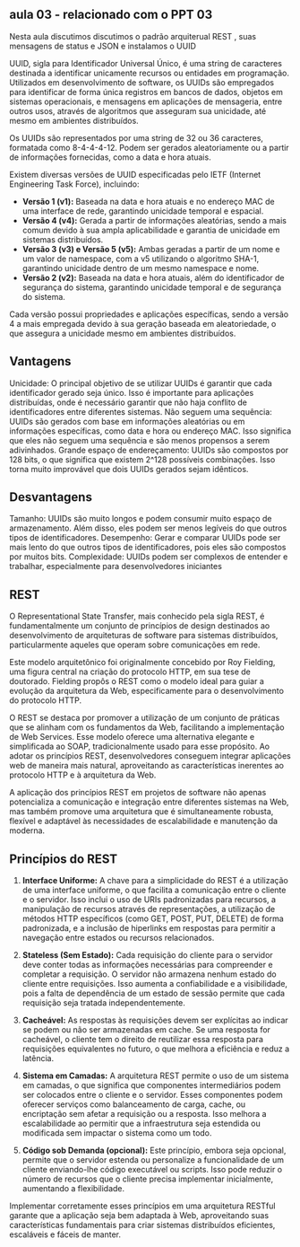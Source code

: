 ## aula 03 - relacionado com o PPT 03

Nesta aula discutimos discutimos o padrão arquiterual REST , suas mensagens de status e JSON e instalamos o UUID 

UUID, sigla para Identificador Universal Único, é uma string de caracteres destinada a identificar unicamente recursos ou entidades em programação. Utilizados em desenvolvimento de software, os UUIDs são empregados para identificar de forma única registros em bancos de dados, objetos em sistemas operacionais, e mensagens em aplicações de mensageria, entre outros usos, através de algoritmos que asseguram sua unicidade, até mesmo em ambientes distribuídos.

Os UUIDs são representados por uma string de 32 ou 36 caracteres, formatada como 8-4-4-4-12. Podem ser gerados aleatoriamente ou a partir de informações fornecidas, como a data e hora atuais.

Existem diversas versões de UUID especificadas pelo IETF (Internet Engineering Task Force), incluindo:

- **Versão 1 (v1):** Baseada na data e hora atuais e no endereço MAC de uma interface de rede, garantindo unicidade temporal e espacial.
- **Versão 4 (v4):** Gerada a partir de informações aleatórias, sendo a mais comum devido à sua ampla aplicabilidade e garantia de unicidade em sistemas distribuídos.
- **Versão 3 (v3) e Versão 5 (v5):** Ambas geradas a partir de um nome e um valor de namespace, com a v5 utilizando o algoritmo SHA-1, garantindo unicidade dentro de um mesmo namespace e nome.
- **Versão 2 (v2):** Baseada na data e hora atuais, além do identificador de segurança do sistema, garantindo unicidade temporal e de segurança do sistema.

Cada versão possui propriedades e aplicações específicas, sendo a versão 4 a mais empregada devido à sua geração baseada em aleatoriedade, o que assegura a unicidade mesmo em ambientes distribuídos.

## Vantagens

Unicidade: O principal objetivo de se utilizar UUIDs é garantir que cada identificador gerado seja único. Isso é importante para aplicações distribuídas, onde é necessário garantir que não haja conflito de identificadores entre diferentes sistemas.
Não seguem uma sequência: UUIDs são gerados com base em informações aleatórias ou em informações específicas, como data e hora ou endereço MAC. Isso significa que eles não seguem uma sequência e são menos propensos a serem adivinhados.
Grande espaço de endereçamento: UUIDs são compostos por 128 bits, o que significa que existem 2^128 possíveis combinações. Isso torna muito improvável que dois UUIDs gerados sejam idênticos.

## Desvantagens

Tamanho: UUIDs são muito longos e podem consumir muito espaço de armazenamento. Além disso, eles podem ser menos legíveis do que outros tipos de identificadores.
Desempenho: Gerar e comparar UUIDs pode ser mais lento do que outros tipos de identificadores, pois eles são compostos por muitos bits.
Complexidade: UUIDs podem ser complexos de entender e trabalhar, especialmente para desenvolvedores iniciantes

## REST 

O Representational State Transfer, mais conhecido pela sigla REST, é fundamentalmente um conjunto de princípios de design destinados ao desenvolvimento de arquiteturas de software para sistemas distribuídos, particularmente aqueles que operam sobre comunicações em rede. 

Este modelo arquitetônico foi originalmente concebido por Roy Fielding, uma figura central na criação do protocolo HTTP, em sua tese de doutorado. Fielding propôs o REST como o modelo ideal para guiar a evolução da arquitetura da Web, especificamente para o desenvolvimento do protocolo HTTP.

O REST se destaca por promover a utilização de um conjunto de práticas que se alinham com os fundamentos da Web, facilitando a implementação de Web Services. Esse modelo oferece uma alternativa elegante e simplificada ao SOAP, tradicionalmente usado para esse propósito. Ao adotar os princípios REST, desenvolvedores conseguem integrar aplicações web de maneira mais natural, aproveitando as características inerentes ao protocolo HTTP e à arquitetura da Web.

A aplicação dos princípios REST em projetos de software não apenas potencializa a comunicação e integração entre diferentes sistemas na Web, mas também promove uma arquitetura que é simultaneamente robusta, flexível e adaptável às necessidades de escalabilidade e manutenção da moderna.

## Princípios do REST 

1. **Interface Uniforme:** A chave para a simplicidade do REST é a utilização de uma interface uniforme, o que facilita a comunicação entre o cliente e o servidor. Isso inclui o uso de URIs padronizadas para recursos, a manipulação de recursos através de representações, a utilização de métodos HTTP específicos (como GET, POST, PUT, DELETE) de forma padronizada, e a inclusão de hiperlinks em respostas para permitir a navegação entre estados ou recursos relacionados.

2. **Stateless (Sem Estado):** Cada requisição do cliente para o servidor deve conter todas as informações necessárias para compreender e completar a requisição. O servidor não armazena nenhum estado do cliente entre requisições. Isso aumenta a confiabilidade e a visibilidade, pois a falta de dependência de um estado de sessão permite que cada requisição seja tratada independentemente.

3. **Cacheável:** As respostas às requisições devem ser explícitas ao indicar se podem ou não ser armazenadas em cache. Se uma resposta for cacheável, o cliente tem o direito de reutilizar essa resposta para requisições equivalentes no futuro, o que melhora a eficiência e reduz a latência.

4. **Sistema em Camadas:** A arquitetura REST permite o uso de um sistema em camadas, o que significa que componentes intermediários podem ser colocados entre o cliente e o servidor. Esses componentes podem oferecer serviços como balanceamento de carga, cache, ou encriptação sem afetar a requisição ou a resposta. Isso melhora a escalabilidade ao permitir que a infraestrutura seja estendida ou modificada sem impactar o sistema como um todo.

5. **Código sob Demanda (opcional):** Este princípio, embora seja opcional, permite que o servidor estenda ou personalize a funcionalidade de um cliente enviando-lhe código executável ou scripts. Isso pode reduzir o número de recursos que o cliente precisa implementar inicialmente, aumentando a flexibilidade.

Implementar corretamente esses princípios em uma arquitetura RESTful garante que a aplicação seja bem adaptada à Web, aproveitando suas características fundamentais para criar sistemas distribuídos eficientes, escaláveis e fáceis de manter.